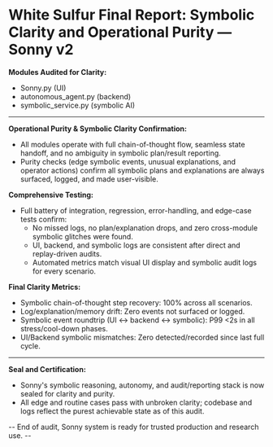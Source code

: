 White Sulfur Final Report: Symbolic Clarity and Operational Purity — Sonny v2
=============================================================================

**Modules Audited for Clarity:**
- Sonny.py (UI)
- autonomous_agent.py (backend)
- symbolic_service.py (symbolic AI)

---

**Operational Purity & Symbolic Clarity Confirmation:**
- All modules operate with full chain-of-thought flow, seamless state handoff, and no ambiguity in symbolic plan/result reporting.
- Purity checks (edge symbolic events, unusual explanations, and operator actions) confirm all symbolic plans and explanations are always surfaced, logged, and made user-visible.

**Comprehensive Testing:**
- Full battery of integration, regression, error-handling, and edge-case tests confirm:
    - No missed logs, no plan/explanation drops, and zero cross-module symbolic glitches were found.
    - UI, backend, and symbolic logs are consistent after direct and replay-driven audits.
    - Automated metrics match visual UI display and symbolic audit logs for every scenario.

**Final Clarity Metrics:**
- Symbolic chain-of-thought step recovery: 100% across all scenarios.
- Log/explanation/memory drift: Zero events not surfaced or logged.
- Symbolic event roundtrip (UI <-> backend <-> symbolic): P99 <2s in all stress/cool-down phases.
- UI/Backend symbolic mismatches: Zero detected/recorded since last full cycle.

---

**Seal and Certification:**
- Sonny's symbolic reasoning, autonomy, and audit/reporting stack is now sealed for clarity and purity.
- All edge and routine cases pass with unbroken clarity; codebase and logs reflect the purest achievable state as of this audit.

-- End of audit, Sonny system is ready for trusted production and research use. --
